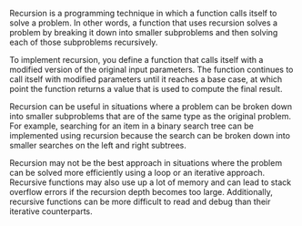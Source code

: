 Recursion is a programming technique in which a function calls itself to solve a problem. In other words, a function that uses recursion solves a problem by breaking it down into smaller subproblems and then solving each of those subproblems recursively.

To implement recursion, you define a function that calls itself with a modified version of the original input parameters. The function continues to call itself with modified parameters until it reaches a base case, at which point the function returns a value that is used to compute the final result.

Recursion can be useful in situations where a problem can be broken down into smaller subproblems that are of the same type as the original problem. For example, searching for an item in a binary search tree can be implemented using recursion because the search can be broken down into smaller searches on the left and right subtrees.

Recursion may not be the best approach in situations where the problem can be solved more efficiently using a loop or an iterative approach. Recursive functions may also use up a lot of memory and can lead to stack overflow errors if the recursion depth becomes too large. Additionally, recursive functions can be more difficult to read and debug than their iterative counterparts.